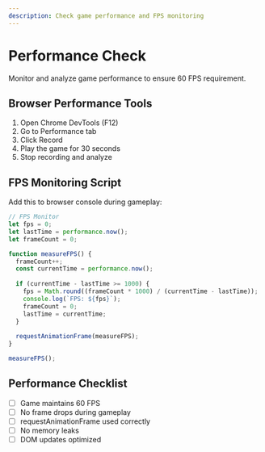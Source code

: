 ```yaml
---
description: Check game performance and FPS monitoring
---
```


# Performance Check

Monitor and analyze game performance to ensure 60 FPS requirement.

## Browser Performance Tools
1. Open Chrome DevTools (F12)
2. Go to Performance tab
3. Click Record
4. Play the game for 30 seconds
5. Stop recording and analyze

## FPS Monitoring Script
Add this to browser console during gameplay:
```javascript
// FPS Monitor
let fps = 0;
let lastTime = performance.now();
let frameCount = 0;

function measureFPS() {
  frameCount++;
  const currentTime = performance.now();
  
  if (currentTime - lastTime >= 1000) {
    fps = Math.round((frameCount * 1000) / (currentTime - lastTime));
    console.log(`FPS: ${fps}`);
    frameCount = 0;
    lastTime = currentTime;
  }
  
  requestAnimationFrame(measureFPS);
}

measureFPS();
```

## Performance Checklist
- [ ] Game maintains 60 FPS
- [ ] No frame drops during gameplay
- [ ] requestAnimationFrame used correctly
- [ ] No memory leaks
- [ ] DOM updates optimized